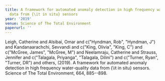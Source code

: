 ```yaml
---
title: A framework for automated anomaly detection in high frequency water-quality
  data from {\it in situ} sensors
year: '2019'
venue: Science of The Total Environment
paperurl: ''
---
```

Leigh, Catherine and Alsibai, Omar and c("Hyndman, Rob", "Hyndman, J") and Kandanaarachchi, Sevvandi and c("King, Olivia", "King, C") and c("McGree, James", "McGree, M") and Neelamraju, Catherine and Strauss, Jennifer and c("Talagala, Priyanga", "Talagala, Dilini") and c("Turner, Ryan", "Turner, DR") and others,  (2019). A framework for automated anomaly detection in high frequency water-quality data from {\it in situ} sensors. Science of The Total Environment, 664, 885--898.

